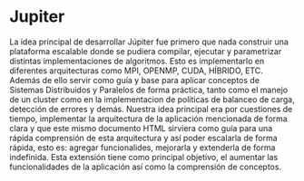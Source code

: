  # Jupiter 

La idea principal de desarrollar Júpiter fue primero que nada construir una plataforma escalable donde se pudiera compilar, ejecutar y parametrizar distintas implementaciones de algoritmos. Esto es implementarlo en diferentes arquitecturas como MPI, OPENMP, CUDA, HÍBRIDO, ETC.  Además de ello servir como guía y base para aplicar conceptos de Sistemas Distribuidos y Paralelos de forma práctica, tanto como el manejo de un cluster como en la implementacion de políticas de balanceo de carga, detección de errores y demás. Nuestra idea principal era por cuestiones de tiempo, implementar la arquitectura de la aplicación mencionada de forma clara y que este mismo documento HTML sirviera como guía para una rápida comprensión de esta arquitectura y así poder escalarla de forma rápida, esto es: agregar funcionalides, mejorarla y extenderla de forma indefinida. Esta extensión tiene como principal objetivo, el aumentar las funcionalidades de la aplicación así como la comprensión de conceptos.
